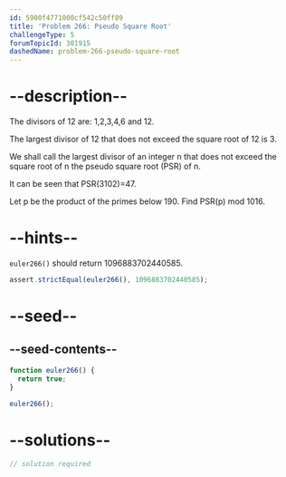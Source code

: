 ```yaml
---
id: 5900f4771000cf542c50ff89
title: 'Problem 266: Pseudo Square Root'
challengeType: 5
forumTopicId: 301915
dashedName: problem-266-pseudo-square-root
---
```


# --description--

The divisors of 12 are: 1,2,3,4,6 and 12.

The largest divisor of 12 that does not exceed the square root of 12 is 3.

We shall call the largest divisor of an integer n that does not exceed the square root of n the pseudo square root (PSR) of n.

It can be seen that PSR(3102)=47.

Let p be the product of the primes below 190. Find PSR(p) mod 1016.

# --hints--

`euler266()` should return 1096883702440585.

```js
assert.strictEqual(euler266(), 1096883702440585);
```

# --seed--

## --seed-contents--

```js
function euler266() {
  return true;
}

euler266();
```

# --solutions--

```js
// solution required
```
